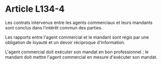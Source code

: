 # Article L134-4

Les contrats intervenus entre les agents commerciaux et leurs mandants sont conclus dans l'intérêt commun des parties.

Les rapports entre l'agent commercial et le mandant sont régis par une obligation de loyauté et un devoir réciproque d'information.

L'agent commercial doit exécuter son mandat en bon professionnel ; le mandant doit mettre l'agent commercial en mesure d'exécuter son mandat.
